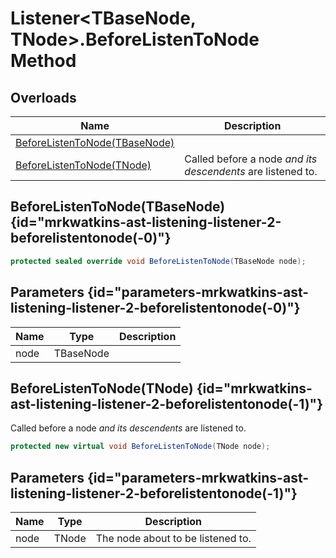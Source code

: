 # Listener&lt;TBaseNode, TNode&gt;.BeforeListenToNode Method
## Overloads

| Name | Description |
| ---- | ----------- |
| [BeforeListenToNode(TBaseNode)](MrKWatkins.Ast.Listening.Listener-2.BeforeListenToNode.md#mrkwatkins-ast-listening-listener-2-beforelistentonode(-0)) |  |
| [BeforeListenToNode(TNode)](MrKWatkins.Ast.Listening.Listener-2.BeforeListenToNode.md#mrkwatkins-ast-listening-listener-2-beforelistentonode(-1)) | Called before a node *and its descendents* are listened to. |

## BeforeListenToNode(TBaseNode) {id="mrkwatkins-ast-listening-listener-2-beforelistentonode(-0)"}

```c#
protected sealed override void BeforeListenToNode(TBaseNode node);
```

## Parameters {id="parameters-mrkwatkins-ast-listening-listener-2-beforelistentonode(-0)"}

| Name | Type | Description |
| ---- | ---- | ----------- |
| node | TBaseNode |  |

## BeforeListenToNode(TNode) {id="mrkwatkins-ast-listening-listener-2-beforelistentonode(-1)"}

Called before a node *and its descendents* are listened to.

```c#
protected new virtual void BeforeListenToNode(TNode node);
```

## Parameters {id="parameters-mrkwatkins-ast-listening-listener-2-beforelistentonode(-1)"}

| Name | Type | Description |
| ---- | ---- | ----------- |
| node | TNode | The node about to be listened to. |

